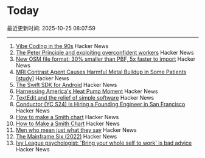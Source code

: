 # Today

最近更新时间: 2025-10-25 08:07:59

--- 
1. [Vibe Coding in the 90s](https://ssg.dev/vibe-coding-in-the-90s/) Hacker News
2. [The Peter Principle and exploiting overconfident workers](https://marginalrevolution.com/marginalrevolution/2025/10/the-peter-principle-and-exploiting-overconfident-workers.html) Hacker News
3. [New OSM file format: 30% smaller than PBF, 5x faster to import](https://community.openstreetmap.org/t/new-osm-file-format-30-smaller-than-pbf-5x-faster-to-import/137151) Hacker News
4. [MRI Contrast Agent Causes Harmful Metal Buildup in Some Patients [study]](https://www.ormanager.com/briefs/study-mri-contrast-agent-causes-harmful-metal-buildup-in-some-patients/) Hacker News
5. [The Swift SDK for Android](https://www.swift.org/blog/nightly-swift-sdk-for-android/) Hacker News
6. [Harnessing America's Heat Pump Moment](https://www.heatpumped.org/p/harnessing-america-s-heat-pump-moment) Hacker News
7. [TextEdit and the relief of simple software](https://www.newyorker.com/culture/infinite-scroll/textedit-and-the-relief-of-simple-software) Hacker News
8. [Conductor (YC S24) Is Hiring a Founding Engineer in San Francisco](https://www.ycombinator.com/companies/conductor/jobs/MYjJzBV-founding-engineer) Hacker News
9. [How to make a Smith chart](https://www.johndcook.com/blog/2025/10/23/smith-chart/) Hacker News
10. [How to Make a Smith Chart](https://www.johndcook.com/blog/2025/10/23/smith-chart/) Hacker News
11. [Men who mean just what they say](https://journal.humancenteredtech.us/p/men-who-mean-just-what-they-say) Hacker News
12. [The Mainframe Six (2022)](https://arcanesciences.com/os2200/app1.html) Hacker News
13. [Ivy League psychologist: 'Bring your whole self to work' is bad advice](https://www.cnbc.com/2025/10/24/bring-your-whole-self-to-work-is-bad-advice-ivy-league-psychologist-saysheres-why.html) Hacker News
